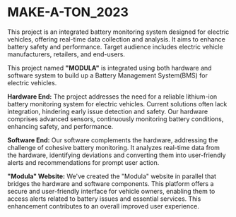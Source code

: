 # MAKE-A-TON_2023

This project is an integrated battery monitoring system designed for electric vehicles, offering real-time data collection and analysis. It aims to enhance battery safety and performance. Target audience includes electric vehicle manufacturers, retailers, and end-users.




This project named **"MODULA"** is integrated using both hardware and software system to build up a Battery Management System(BMS) for electric vehicles.

**Hardware End:**
The project addresses the need for a reliable lithium-ion battery monitoring system for electric vehicles. Current solutions often lack integration, hindering early issue detection and safety. Our hardware comprises advanced sensors, continuously monitoring battery conditions, enhancing safety, and performance.

**Software End:**
Our software complements the hardware, addressing the challenge of cohesive battery monitoring. It analyzes real-time data from the hardware, identifying deviations and converting them into user-friendly alerts and recommendations for prompt user action.

**"Modula" Website:**
We've created the "Modula" website in parallel that bridges the hardware and software components. This platform offers a secure and user-friendly interface for vehicle owners, enabling them to access alerts related to battery issues and essential services. This enhancement contributes to an overall improved user experience.

